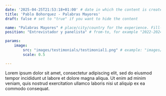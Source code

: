 ```yaml
---
date: '2025-04-25T21:53:18+01:00' # date in which the content is created - defaults to "today"
title: 'Pablo Bohorquez - Palabras Mayores'
draft: false # set to "true" if you want to hide the content 

name: "Palabras Mayores" # place/city/country for the experience. Fill-in.
position: "Entrevistador y panelista" # from-to, for example "2022-2024". Fill-in.

params:
    image:
        src: "images/testimonials/testimonial1.png" # example: "images/clients/asgardia.png"
        scale: 0.5

---
```


Lorem ipsum dolor sit amet, consectetur adipiscing elit, sed do eiusmod tempor incididunt ut labore et dolore magna aliqua. Ut enim ad minim veniam, quis nostrud exercitation ullamco laboris nisi ut aliquip ex ea commodo consequat.
